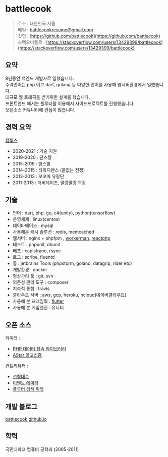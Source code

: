 battlecook
============

> 주소 : 대한민국 서울<br>
> 메일 : battlecookresume@gmail.com <br>
> 깃헙 : [https://github.com/battlecook](https://github.com/battlecook) <br>
> 스택오버플로 : [https://stackoverflow.com/users/13429399/battlecook](https://stackoverflow.com/users/13429399/battlecook)

요약
---------

9년동안 백엔드 개발자로 일했습니다. <br>
주력언어는 php 이고 dart, golang 등 다양한 언어를 사용해 웹서버환경에서 일했습니다. <br> 
대규모 웹 트래픽을 받기위한 설계를 했습니다. <br>
프론트엔드 에서는 플루터를 이용해서 사이드프로젝트를 진행했습니다. <br>
오픈소스 커뮤니티에 관심이 많습니다. <br>

경력 요약
----------

[컴투스](https://www.com2us.com)

* 2020-2021 : 기술 지원 <br>
* 2019-2020 : 단스짱 <br>
* 2015-2019 : 댄스빌 <br>
* 2014-2015 : 타워디펜스 (끝없는 전쟁) <br>
* 2013-2013 : 꼬꼬마 유랑단 <br>
* 2011-2013 : 더비데이즈, 말랑말랑 목장 <br>

기술
--------------------

* 언어 : dart, php, go, c#(unity), python(tensorflow)
* 운영체제 : linux(centos)
* 데이타베이스 : mysql
* 사용해본 캐시 솔루션 : redis, memcached
* 웹서버 : nginx + phpfpm , [workerman](https://github.com/walkor/Workerman), [reactphp](https://reactphp.org/)
* 테스트 : phpunit, dbunit 
* 배포 : capistrano, rsync
* 로그 : scribe, fluentd
* 툴 : jetbrains Tools (phpstorm, goland, datagrip, rider etc)
* 개발환경 : docker
* 형상관리 툴 : git, svn
* 의존성 관리 도구 : composer
* 지속적 통합 : travis
* 클라우드 서버 : aws, gcp, heroku, ncloud(네이버클라우드) 
* 사용해 본 프레임웍 : [flutter](https://flutter.dev/)
* 사용해 본 게임엔진 : 유니티

오픈 소스
--------------------

커미터 : 

 * [PHP 데이터 접속 라이브러리](https://github.com/battlecook/DataCooker) 
 * [AStar 알고리즘](https://github.com/battlecook/AStar) 

컨트리뷰터 :

* [선형대수](https://github.com/mcordingley/LinearAlgebra/graphs/contributors)
* [이벤트 에미터](https://github.com/igorw/evenement/graphs/contributors)
* [플루터 검색 위젯](https://github.com/apgapg/search_widget/graphs/contributors)

개발 블로그 
--------------------

[battlecook.github.io](https://battlecook.github.io/)

학력
---------

국민대학교 컴퓨터 공학과 (2005-2011)